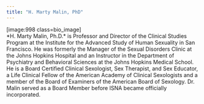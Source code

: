 ```yaml
---
title: "H. Marty Malin, PhD"
---
```


[image:998 class=bio_image]<br>\*H. Marty Malin, Ph.D.\* is Professor and Director of the Clinical Studies Program at the Institute for the Advanced Study of Human Sexuality in San Francisco. He was formerly the Manager of the Sexual Disorders Clinic at the Johns Hopkins Hospital and an Instructor in the Department of Psychiatry and Behavioral Sciences at the Johns Hopkins Medical School. He is a Board Certified Clinical Sexologist, Sex Therapist, and Sex Educator, a Life Clinical Fellow of the American Academy of Clinical Sexologists and a member of the Board of Examiners of the American Board of Sexology. Dr. Malin served as a Board Member before <span class="caps">ISNA</span> became officially incorporated.